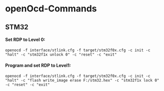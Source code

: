 # openOcd-Commands
## STM32
#### Set RDP to Level 0:  
    openocd -f interface/stlink.cfg -f target/stm32f0x.cfg -c init -c "halt" -c "stm32f1x unlock 0" -c "reset" -c "exit"
#### Program and set RDP to Level1:
    openocd -f interface/stlink.cfg -f target/stm32f0x.cfg -c init -c "halt" -c "flash write_image erase F:/stm32.hex" -c "stm32f1x lock 0" -c "reset" -c "exit"
  
